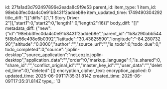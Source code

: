 id: 27fa1ad3d792497896e2eada8c9f9e53
parent_id: 
item_type: 1
item_id: 98ebb3fec0da4c0e91b8431f2addeb8e
item_updated_time: 1749490304292
title_diff: "[{\"diffs\":[[1,\"1 Story Driver 2\"]],\"start1\":0,\"start2\":0,\"length1\":0,\"length2\":16}]"
body_diff: "[]"
metadata_diff: {"new":{"id":"98ebb3fec0da4c0e91b8431f2addeb8e","parent_id":"1b8a290abb5445f8b1a56e498e6b0392","latitude":"30.43825590","longitude":"-84.28073290","altitude":"0.0000","author":"","source_url":"","is_todo":0,"todo_due":0,"todo_completed":0,"source":"joplin-desktop","source_application":"net.cozic.joplin-desktop","application_data":"","order":0,"markup_language":1,"is_shared":0,"share_id":"","conflict_original_id":"","master_key_id":"","user_data":"","deleted_time":0},"deleted":[]}
encryption_cipher_text: 
encryption_applied: 0
updated_time: 2025-06-09T17:35:31.814Z
created_time: 2025-06-09T17:35:31.814Z
type_: 13